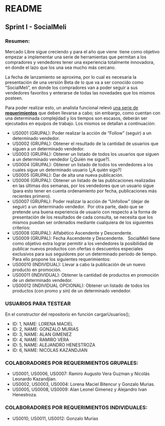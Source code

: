 # README

## Sprint I - SocialMeli

### Resumen:
Mercado Libre sigue creciendo y para el año que viene  tiene como objetivo empezar a implementar una serie de herramientas que permitan a los compradores y vendedores tener una experiencia totalmente innovadora, en donde el lazo que los una sea mucho más cercano.

La fecha de lanzamiento se aproxima, por lo cual es necesaria la presentación de una versión Beta de lo que va a ser conocido como “SocialMeli”, en donde los compradores van a poder seguir a sus vendedores favoritos y enterarse de todas las novedades que los mismos posteen.

Para poder realizar esto, un analista funcional relevó [una serie de **requerimientos**](https://docs.google.com/document/d/1Q-xGaOMPij-qk_gMvcN0Sk0isbCPqjJS/) que deben llevarse a cabo; sin embargo, como cuentan con una determinada complejidad y los tiempos son escasos, deberán ser ejecutados en equipos de trabajo. Los mismos se detallan a continuación:

- US0001 (GRUPAL): Poder realizar la acción de “Follow” (seguir) a un determinado vendedor.
- US0002 (GRUPAL): Obtener el resultado de la cantidad de usuarios que siguen a un determinado vendedor.
- US0003 (GRUPAL): Obtener un listado de todos los usuarios que siguen a un determinado vendedor (¿Quién me sigue?).
- US0004 (GRUPAL): Obtener un listado de todos los vendedores a los cuales sigue un determinado usuario (¿A quién sigo?)
- US0005 (GRUPAL): Dar de alta una nueva publicación.
- US0006 (GRUPAL): Obtener un listado de las publicaciones realizadas en las últimas dos semanas, por los vendedores que un usuario sigue (para esto tener en cuenta ordenamiento por fecha, publicaciones más recientes primero).
- US0007 (GRUPAL): Poder realizar la acción de “Unfollow” (dejar de seguir) a un determinado vendedor.  Por otra parte, dado que se pretende una buena experiencia de usuario con respecto a la forma de presentación de los resultados de cada consulta, se necesita que los mismos puedan ser ordenados mediante cualquiera de los siguientes criterios:
- US0008 (GRUPAL): Alfabético Ascendente y Descendente.
- US0009 (GRUPAL): Fecha Ascendente y Descendente.   SocialMeli tiene como objetivo extra lograr permitir a los vendedores la posibilidad de publicar nuevos productos con ofertas o descuentos especiales exclusivos para sus seguidores por un determinado período de tiempo. Para ello propone los siguientes requerimientos:
- US00010 (INDIVIDUAL): Llevar a cabo la publicación de un nuevo producto en promoción.
- US00011 (INDIVIDUAL): Obtener la cantidad de productos en promoción de un determinado vendedor.
- US00012 (INDIVIDUAL OPCIONAL): Obtener un listado de todos los productos (con promo y sin) de un determinado vendedor.

### USUARIOS PARA TESTEAR
En el constructor del repositorio en función cargarUsuarios();
- ID: 1, NAME: LORENA MACIEL
- ID: 2, NAME: GONZALO MURIAS
- ID: 3, NAME: ALAN GIMENEZ
- ID: 4, NAME: RAMIRO VERA
- ID: 5, NAME: ALEJANDRO HENESTROZA
- ID: 6, NAME: NICOLAS KAZANDJIAN

### COLABORADORES POR REQUERIMIENTOS GRUPALES:
- US0001, US0006, US0007: Ramiro Augusto Vera Guzman y Nicolás Leonardo Kazandjian.
- US0002, US0003, US0004: Lorena Maciel Bitencur y Gonzalo Murias.
- US0005, US0008, US0009: Alan Leonel Gimenez y Alejandro Ivan Henestroza.

### COLABORADORES POR REQUERIMIENTOS INDIVIDUALES:
- US0010, US0011, US0012: Gonzalo Murias
